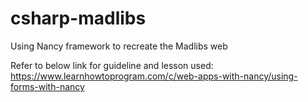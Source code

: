 # csharp-madlibs
Using Nancy framework to recreate the Madlibs web

Refer to below link for guideline and lesson used:
https://www.learnhowtoprogram.com/c/web-apps-with-nancy/using-forms-with-nancy

